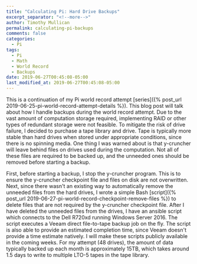 ```yaml
---
title: "Calculating Pi: Hard Drive Backups"
excerpt_separator: "<!--more-->"
author: Timothy Mullican
permalink: calculating-pi-backups
comments: false
categories:
  - Pi
tags:
  - Pi
  - Math
  - World Record
  - Backups
date: 2019-06-27T00:45:08-05:00
last_modified_at: 2019-06-27T00:45:08-05:00
---
```

This is a continuation of my Pi world record attempt [series]({% post_url 2019-06-25-pi-world-record-attempt-details %}). This blog post will talk about how I handle backups during the world record attempt. Due to the vast amount of computation storage required, implementing RAID or other types of redundant storage were not feasible. To mitigate the risk of drive failure, I decided to purchase a tape library and drive. Tape is typically more stable than hard drives when stored under appropriate conditions, since there is no spinning media. One thing I was warned about is that y-cruncher will leave behind files on drives used during the computation. Not all of these files are required to be backed up, and the unneeded ones should be removed before starting a backup.

First, before starting a backup, I stop the y-cruncher program. This is to ensure the y-cruncher checkpoint file and files on disk are not overwritten. Next, since there wasn't an existing way to automatically remove the unneeded files from the hard drives, I wrote a simple Bash [script]({% post_url 2019-06-27-pi-world-record-checkpoint-remove-files %}) to delete files that are not required by the y-cruncher checkpoint file. After I have deleted the unneeded files from the drives, I have an ansible script which connects to the Dell R720xd running Windows Server 2016. The script executes a Veeam direct file-to-tape backup job on the fly. The script is also able to provide an estimated completion time, since Veeam doesn't provide a time estimate natively. I will make these scripts publicly available in the coming weeks. For my attempt (48 drives), the amount of data typically backed up each month is approximately 15TB, which takes around 1.5 days to write to multiple LTO-5 tapes in the tape library.